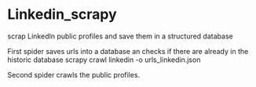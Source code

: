 # Linkedin_scrapy

scrap LinkedIn public profiles and save them in a structured database

First spider saves urls into a database an checks if there are already in the historic database 
scrapy crawl linkedin -o urls_linkedin.json

Second spider crawls the public profiles.


